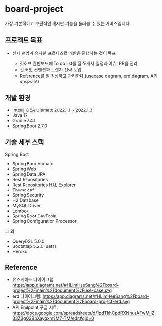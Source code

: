 # board-project

가장 기본적이고 보편적인 게시판 기능을 둘러볼 수 있는 서비스입니다.

## 프로젝트 목표
* 실제 현업과 유사한 프로세스로 개발을 진행하는 것이 목표

  * 깃허브 칸반보드에 To do list를 잘 쪼개서 일정과 이슈, PR을 관리
  * 깃 커밋 컨벤션과 브랜치 전략 도입
  * Reference를 잘 작성하고 관리한다.(usecase diagram, erd diagram, API endpoint)

## 개발 환경

* Intellij IDEA Ultimate 2022.1.1 ~ 2022.1.3
* Java 17
* Gradle 7.4.1
* Spring Boot 2.7.0

## 기술 세부 스택

Spring Boot

* Spring Boot Actuator
* Spring Web
* Spring Data JPA
* Rest Repositories
* Rest Repositories HAL Explorer
* Thymeleaf
* Spring Security
* H2 Database
* MySQL Driver
* Lombok
* Spring Boot DevTools
* Spring Configuration Processor

그 외

* QueryDSL 5.0.0
* Bootstrap 5.2.0-Beta1
* Heroku

## Reference

* 유즈케이스 다이어그램: https://app.diagrams.net/#HLimHeeSang%2Fboard-project%2Fmain%2Fdocument%2Fuse-case.svg
* erd 다이어그램: https://app.diagrams.net/#HLimHeeSang%2Fboard-project%2Fmain%2Fdocument%2Fboard-project-erd.svg
* API Endpoint 구글 시트: https://docs.google.com/spreadsheets/d/1pdTbhCpdRXNnusAFwMjjZ-33Z3gQ3BbXayqxm9M7-TM/edit#gid=0
